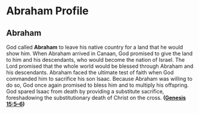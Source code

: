 # Abraham Profile

## Abraham

God called **Abraham** to leave his native country for a land that he would show him. When Abraham arrived in Canaan, God promised to give the land to him and his descendants, who would become the nation of Israel. The Lord promised that the whole world would be blessed through Abraham and his descendants. Abraham faced the ultimate test of faith when God commanded him to sacrifice his son Isaac. Because Abraham was willing to do so, God once again promised to bless him and to multiply his offspring. God spared Isaac from death by providing a substitute sacrifice, foreshadowing the substitutionary death of Christ on the cross. **([Genesis 15:5–6](https://www.esv.org/Genesis+15%3A5%E2%80%936/))**

